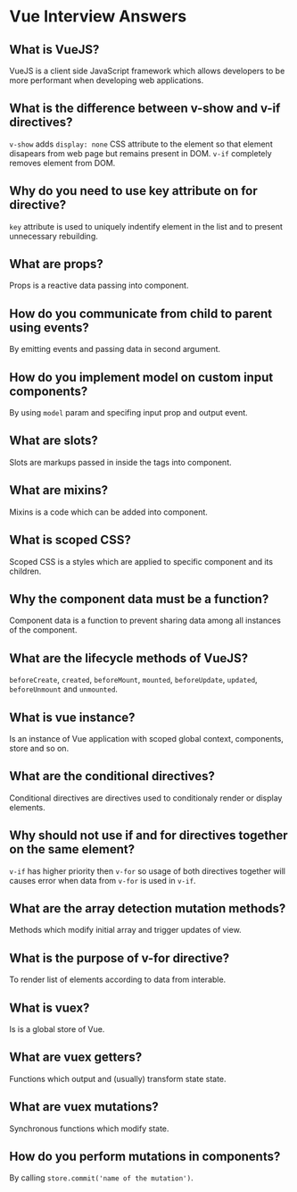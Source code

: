 # Vue Interview Answers

## What is VueJS?

VueJS is a client side JavaScript framework which allows developers to be more performant when developing web applications.

## What is the difference between v-show and v-if directives?

`v-show` adds `display: none` CSS attribute to the element so that element disapears from web page but remains present in DOM. `v-if` completely removes element from DOM.

## Why do you need to use key attribute on for directive?

`key` attribute is used to uniquely indentify element in the list and to present unnecessary rebuilding.

## What are props?

Props is a reactive data passing into component.

## How do you communicate from child to parent using events?

By emitting events and passing data in second argument.

## How do you implement model on custom input components?

By using `model` param and specifing input prop and output event.

## What are slots?

Slots are markups passed in inside the tags into component.

## What are mixins?

Mixins is a code which can be added into component.

## What is scoped CSS?

Scoped CSS is a styles which are applied to specific component and its children.

## Why the component data must be a function?

Component data is a function to prevent sharing data among all instances of the component.

## What are the lifecycle methods of VueJS?

`beforeCreate`, `created`, `beforeMount`, `mounted`, `beforeUpdate`, `updated`, `beforeUnmount` and `unmounted`.

## What is vue instance?

Is an instance of Vue application with scoped global context, components, store and so on.

## What are the conditional directives?

Conditional directives are directives used to conditionaly render or display elements.

## Why should not use if and for directives together on the same element?

`v-if` has higher priority then `v-for` so usage of both directives together will causes error when data from `v-for` is used in `v-if`.

## What are the array detection mutation methods?

Methods which modify initial array and trigger updates of view.

## What is the purpose of v-for directive?

To render list of elements according to data from interable.

## What is vuex?

Is is a global store of Vue.

## What are vuex getters?

Functions which output and (usually) transform state state.

## What are vuex mutations?

Synchronous functions which modify state.

## How do you perform mutations in components?

By calling `store.commit('name of the mutation')`.
